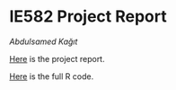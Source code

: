# IE582 Project Report

_Abdulsamed Kağıt_

[Here](files/report.html) is the project report.

[Here](files/FullCode.R) is the full R code.
